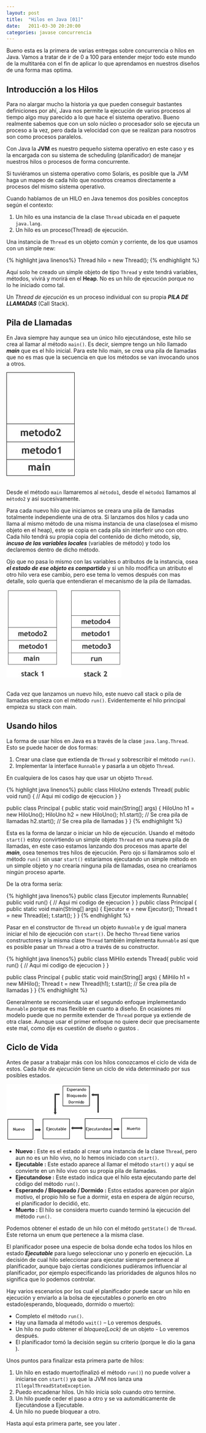 ```yaml
---
layout: post
title:  "Hilos en Java [01]"
date:   2011-03-30 20:20:00
categories: javase concurrencia
---
```


Bueno esta es la primera de varias entregas sobre concurrencia o hilos en Java.  Vamos a tratar de ir de 0 a 100 para entender mejor todo este
mundo de la multitaréa con el fin de aplicar lo que aprendamos en nuestros diseños de una forma mas optima.

## Introducción a los Hilos
Para no alargar mucho la historia ya que pueden conseguir bastantes definiciones por ahí, Java nos permite la ejecución de varios procesos al
tiempo algo muy parecido a lo que hace el sistema operativo. Bueno realmente sabemos que con un solo núcleo o procesador solo se ejecuta un proceso
a la vez, pero dada la velocidad con que se realizan para nosotros son como procesos paralelos.

Con Java la **JVM** es nuestro pequeño sistema operativo en este caso y es la encargada con su sistema de scheduling (planificador) de manejar
nuestros hilos o procesos de forma concurrente.

Si tuviéramos un sistema operativo como Solaris, es posible que la JVM haga un mapeo de cada hilo que nosotros creamos directamente a procesos del mismo sistema operativo.

Cuando hablamos de un HILO en Java tenemos dos posibles conceptos según el contexto:

1. Un hilo es una instancia de la clase `Thread` ubicada en el paquete `java.lang`.
2. Un hilo es un proceso(Thread) de ejecución.

Una instancia de `Thread` es un objeto común y corriente, de los que usamos con un simple new:

{% highlight java linenos%}
Thread hilo = new Thread();
{% endhighlight %}<br/>

Aquí solo he creado un simple objeto de tipo `Thread` y este tendrá variables, métodos, vivirá y morirá en el **Heap**. No es un hilo de ejecución porque no lo he iniciado como tal. 

Un _Thread de ejecución_ es un proceso individual con su propia _**PILA DE LLAMADAS**_ (Call Stack).

## Pila de Llamadas
En Java siempre hay aunque sea un único hilo ejecutándose, este hilo se crea al llamar al método `main()`. Es decir, siempre tengo un hilo llamado _**main**_ que es el hilo inicial. Para este hilo main, se crea una pila de llamadas que no es mas que la secuencia en que los métodos se van invocando unos a otros.

![Hilos 01](/images/hilos-01.jpg)<br/><br/>

Desde el método `main` llamaremos al `método1`, desde el `método1` llamamos al `método2` y así sucesivamente.

Para cada nuevo hilo que iniciamos se creara una pila de llamadas totalmente independiente una de otra. Si lanzamos dos hilos y cada uno llama al mismo método de una misma instancia de una clase(osea el mismo objeto en el heap), este se copia en cada pila sin interferir uno con otro. Cada hilo tendrá su propia copia del contenido de dicho método, sip, _**incuso de las variables locales**_ (variables de método) y todo los declaremos dentro de dicho método. 

Ojo que no pasa lo mismo con las variables o atributos de la instancia, osea _**el estado de ese objeto es compartido**_ y si un hilo modifica un atributo el otro hilo vera ese cambio, pero ese tema lo vemos después con mas detalle, solo quería que entendieran el mecanismo de la pila de llamadas.

![Hilos 02](/images/hilos-02.jpg)<br/><br/>

Cada vez que lanzamos un nuevo hilo, este nuevo call stack o pila de llamadas empieza con el método `run()`. Evidentemente el hilo principal empieza su stack con main.

## Usando hilos
La forma de usar hilos en Java es a través de la clase `java.lang.Thread`. Esto se puede hacer de dos formas:

1. Crear una clase que extienda de `Thread` y sobrescribir el método `run()`.
2. Implementar la interface `Runnable` y pasarla a un objeto `Thread`.

En cualquiera de los casos hay que usar un objeto `Thread`.

{% highlight java linenos%}
public class HiloUno extends Thread{
    public void run() {
        // Aqui mi codigo de ejecucion
    }
}
 
public class Principal {
    public static void main(String[] args) {
        HiloUno h1 = new HiloUno();
        HiloUno h2 = new HiloUno();
        h1.start();  // Se crea pila de llamadas
        h2.start();  // Se crea pila de llamadas
    }
}
{% endhighlight %}<br/>

Esta es la forma de lanzar o iniciar un hilo de ejecución. Usando el método `start()` estoy convirtiendo un simple objeto `Thread` en una nueva pila de llamadas, en este caso estamos lanzando dos procesos mas aparte del _**main**_, osea tenemos tres hilos de ejecución. Pero ojo si llamáramos solo el método `run()` sin usar `start()` estaríamos ejecutando un simple método en un simple objeto y no crearía ninguna pila de llamadas, osea no crearíamos ningún proceso aparte. 

De la otra forma sería:

{% highlight java linenos%}
public class Ejecutor implements Runnable{
    public void run() {
        // Aqui mi codigo de ejecucion
    }
}
public class Principal {
    public static void main(String[] args) {
        Ejecutor e = new Ejecutor();
        Thread t = new Thread(e);
        t.start();
    }
}
{% endhighlight %}<br/>

Pasar en el constructor de `Thread` un objeto `Runnable` y de igual manera iniciar el hilo de ejecución con `start()`. De hecho `Thread` tiene varios constructores
y la misma clase `Thread` también implementa `Runnable` así que es posible pasar un `Thread` a otro a través de su constructor.

{% highlight java linenos%}
public class MiHilo extends Thread{
    public void run() {
        // Aqui mi codigo de ejecucion
    }
}
 
public class Principal {
    public static void main(String[] args) {
        MiHilo h1 = new MiHilo();
        Thread t = new Thread(h1);
        t.start();  // Se crea pila de llamadas
    }
}
{% endhighlight %}<br/>

Generalmente se recomienda usar el segundo enfoque implementando `Runnable` porque es mas flexible en cuanto a diseño. En ocasiones mi modelo puede que no permite extender de `Thread` porque ya extiende de otra clase. Aunque usar el primer enfoque no quiere decir que precisamente este mal, como dije es cuestión de diseño o gustos .

## Ciclo de Vida
Antes de pasar a trabajar más con los hilos conozcamos el ciclo de vida de estos. Cada _hilo de ejecución_ tiene un ciclo de vida determinado por sus posibles estados.

![Hilos 03](/images/hilos-03.jpg)

* **Nuevo :** Este es el estado al crear una instancia de la clase `Thread`, pero aun no es un hilo vivo, no lo hemos iniciado con `start()`.
* **Ejecutable :** Este estado aparece al llamar el método `start()` y aquí se convierte en un hilo vivo con su propia pila de llamadas.
* **Ejecutandose :** Este estado indica que el hilo esta ejecutando parte del código del método `run()`.
* **Esperando / Bloqueado / Dormido :** Estos estados aparecen por algún motivo, el propio hilo se fue a dormir, esta en espera de algún recurso, el planificador lo decidió, etc.
* **Muerto :** El hilo se considera muerto cuando terminó la ejecución del método `run()`.

Podemos obtener el estado de un hilo con el método `getState()` de `Thread`. Este retorna un enum que pertenece a la misma clase. 

El planificador posee una especie de bolsa donde echa todos los hilos en estado _**Ejecutable**_ para luego seleccionar uno y ponerlo en ejecución. La decisión de cual hilo seleccionar para ejecutar siempre pertenece al planificador, aunque bajo ciertas condiciones pudiéramos influenciar al planificador, por ejemplo especificando las prioridades de algunos hilos no significa que lo podemos controlar.

Hay varios escenarios por los cual el planificador puede sacar un hilo en ejecución y enviarlo a la bolsa de ejecutables o ponerlo en otro estado(esperando, bloqueado, dormido o muerto):

* Completo el método `run()`.
* Hay una llamada al método `wait()` – Lo veremos después.
* Un hilo no pudo obtener el _bloqueo(Lock)_ de un objeto - Lo veremos después.
* El planificador tomó la decisión según su criterio (porque le dio la gana ).

Unos puntos para finalizar esta primera parte de hilos:

1. Un hilo en estado muerto(finalizó el método `run()`) no puede volver a iniciarse con `start()` ya que la JVM nos lanza una `IllegalThreadStateException`.
2. Puedo encadenar hilos. Un hilo inicia solo cuando otro termine.
3. Un hilo puede ceder el paso a otro y se va automáticamente de Ejecutándose a Ejecutable.
4. Un hilo no puede bloquear a otro.

Hasta aquí esta primera parte, see you later .
